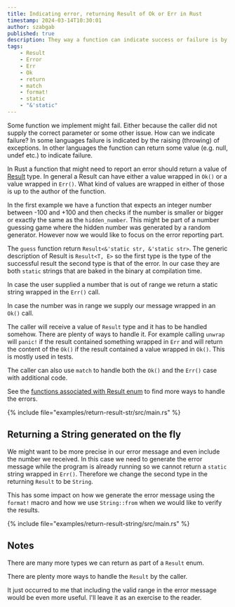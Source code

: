 ```yaml
---
title: Indicating error, returning Result of Ok or Err in Rust
timestamp: 2024-03-14T10:30:01
author: szabgab
published: true
description: They way a function can indicate success or failure is by returning a Result enum.
tags:
    - Result
    - Error
    - Err
    - Ok
    - return
    - match
    - format!
    - static
    - "&'static"
---
```


Some function we implement might fail. Either because the caller did not supply the correct parameter or some other issue. How can we indicate failure?
In some languages failure is indicated by the raising (throwing) of exceptions. In other languages the function can return some value (e.g. null, undef etc.)
to indicate failure.

In Rust a function that might need to report an error should return a value of [Result](https://doc.rust-lang.org/std/result/) type. In general a Result
can have either a value wrapped in `Ok()` or a value wrapped in `Err()`. What kind of values are wrapped in either of those is up to the author of the function.

In the first example we have a function that expects an integer number between -100 and +100 and then checks if the number is smaller or bigger or exactly the same
as the `hidden_number`. This might be part of a number guessing game where the hidden number was generated by a random generator. However now we would like to focus
on the error reporting part.

The `guess` function return `Result<&'static str, &'static str>`. The generic description of Result is `Result<T, E>` so the first type is the type of the successful result
the second type is that of the error. In our case they are both `static` strings that are baked in the binary at compilation time.

In case the user supplied a number that is out of range we return a static string wrapped in the `Err()` call.

In case the number was in range we supply our message wrapped in an `Ok()` call.

The caller will receive a value of `Result` type and it has to be handled somehow. There are plenty of ways to handle it. For example calling `unwrap` will `panic!` if the result contained something
wrapped in `Err` and will return the content of the `Ok()` if the result contained a value wrapped in `Ok()`. This is mostly used in tests.

The caller can also use `match` to handle both the `Ok()` and the `Err()` case with additional code.

See the [functions associated with Result enum](https://doc.rust-lang.org/std/result/enum.Result.html) to find more ways to handle the errors.

{% include file="examples/return-result-str/src/main.rs" %}


## Returning a String generated on the fly

We might want to be more precise in our error message and even include the number we received. In this case we need to generate the error message
while the program is already running so we cannot return a `static` string wrapped in `Err()`. Therefore we change the second type in the returning `Result`
to be `String`.

This has some impact on how we generate the error message using the `format!` macro and how we use `String::from` when we would like to verify the results.

{% include file="examples/return-result-string/src/main.rs" %}


## Notes

There are many more types we can return as part of a `Result` enum.

There are plenty more ways to handle the `Result` by the caller.

It just occurred to me that including the valid range in the error message would be even more useful. I'll leave it as an exercise to the reader.


